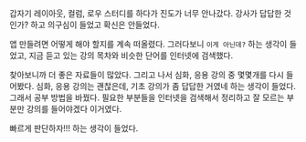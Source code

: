 갑자기 레이아웃, 컬럼, 로우 스터디를 하다가 진도가 너무 안나갔다. 강사가 답답한 것인가? 하고 의구심이 들었고 확신은 안들었다.<br/>

앱 만들려면 어떻게 해야 할지를 계속 떠올렸다. 그러다보니 `이게 아닌데?` 하는 생각이 들었고, 지금 듣고 있는 강의 목차와 비슷한 단어를 인터넷에 검색했다.<br/>

찾아보니까 더 좋은 자료들이 많았다. 그리고 나서 심화, 응용 강의 중 몇몇개를 다시 들어봤다. 심화, 응용 강의는 괜찮은데, 기초 강의가 좀 답답한 거였네 하는 생각이 들었다. 그래서 공부 방법을 바꿨다. 필요한 부분들을 인터넷을 검색해서 정리하고 잘 모르는 부분만 강의를 들어야겠다  이거였다.<br/>

빠르게 판단하자!!! 하는 생각이 들었다.<br/>

